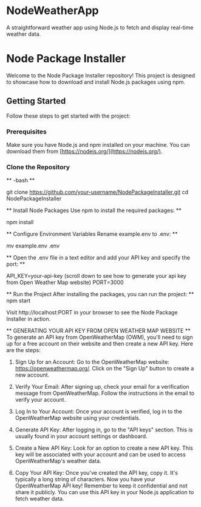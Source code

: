 # NodeWeatherApp
A straightforward weather app using Node.js to fetch and display real-time weather data.

# Node Package Installer

Welcome to the Node Package Installer repository! This project is designed to showcase how to download and install Node.js packages using npm.

## Getting Started

Follow these steps to get started with the project:

### Prerequisites

Make sure you have Node.js and npm installed on your machine. You can download them from [https://nodejs.org/](https://nodejs.org/).

### Clone the Repository

**
-bash
**

git clone https://github.com/your-username/NodePackageInstaller.git
cd NodePackageInstaller

**
Install Node Packages
Use npm to install the required packages:
**

npm install

**
Configure Environment Variables
Rename example.env to .env:
**

mv example.env .env

**
Open the .env file in a text editor and add your API key and specify the port:
**

API_KEY=your-api-key   (scroll down to see how to generate your api key from Open Weather Map website)
PORT=3000

**
Run the Project
After installing the packages, you can run the project:
**
npm start

Visit http://localhost:PORT in your browser to see the Node Package Installer in action.

**
GENERATING YOUR API KEY FROM OPEN WEATHER MAP WEBSITE
**
To generate an API key from OpenWeatherMap (OWM), you'll need to sign up for a free account on their website and then create a new API key. Here are the steps:

1. Sign Up for an Account:
Go to the OpenWeatherMap website: https://openweathermap.org/.
Click on the "Sign Up" button to create a new account.

2. Verify Your Email:
After signing up, check your email for a verification message from OpenWeatherMap.
Follow the instructions in the email to verify your account.

3. Log In to Your Account:
Once your account is verified, log in to the OpenWeatherMap website using your credentials.

4. Generate API Key:
After logging in, go to the "API keys" section. This is usually found in your account settings or dashboard.

5. Create a New API Key:
Look for an option to create a new API key. This key will be associated with your account and can be used to access OpenWeatherMap's weather data.

6. Copy Your API Key:
Once you've created the API key, copy it. It's typically a long string of characters.
Now you have your OpenWeatherMap API key! Remember to keep it confidential and not share it publicly. You can use this API key in your Node.js application to fetch weather data.





